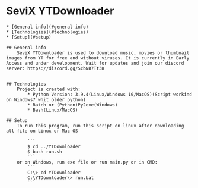 # SeviX YTDownloader
	* [General info](#general-info)
	* [Technologies](#technologies)
	* [Setup](#setup)

	## General info
		SeviX YTDownloader is used to download music, movies or thumbnail images from YT for free and without viruses. It is currently in Early Access and under development. Wait for updates and join our discord server: https://discord.gg/ScbNB7Tt3K
	
  
	## Technologies
		Project is created with:
			* Python Version: 3.9.4(Linux/Windows 10/MacOS)(Script workind on Windows7 whit older python)
			* Batch or (Python)Py2exe(Windows)
			* Bash(Linux/MacOS)

	## Setup
		To run this program, run this script on linux after downloading all file on Linux or Mac OS

			```
			$ cd ../YTDownloader
			$ bash run.sh
			```
		or on Windows, run exe file or run main.py or in CMD:
			```
			C:\> cd YTDownloader
			C:\YTDownloader\> run.bat
			```
